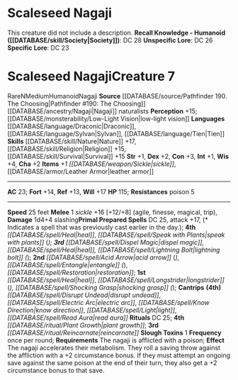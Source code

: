 ﻿---
ac: '23'
alignment: N
all_resistance: null
burrow_speed: null
charisma: '+2'
climb_speed: null
constitution: '+3'
creature_ability:
- Slough Toxins
creature_family: null
dexterity: '+2'
element: null
fly_speed: null
fortitude: '+14'
hp: '115'
id: '2547'
immunity: null
intelligence: '+1'
land_speed: '25'
language:
- '[[DATABASE/language/Draconic|Draconic]]'
- '[[DATABASE/language/Sylvan|Sylvan]]'
- '[[DATABASE/language/Tien|Tien]]'
level: '7'
max_speed: '25'
name: Scaleseed Nagaji
perception: '+15'
rarity: Rare
reflex: '+13'
resistance:
- '[[DATABASE/trait/Poison|poison]] 5'
rus_type_level: null
sense:
- '[[DATABASE/monsterability/Low-Light Vision|low-light vision]]'
size: Medium
skill:
- '[[DATABASE/skill/Nature|Nature]] +17'
- '[[DATABASE/skill/Religion|Religion]] +15'
- '[[DATABASE/skill/Survival|Survival]] +15'
source: '[[DATABASE/source/Pathfinder 190. The Choosing|Pathfinder #190: The Choosing]]'
speed:
- 25 feet
spell:
- '[[DATABASE/spell/Acid Arrow|Acid Arrow]]'
- '[[DATABASE/spell/Dispel Magic|DispelMagic]]'
- '[[DATABASE/spell/Disrupt Undead|Disrupt Undead]]'
- '[[DATABASE/spell/Electric Arc|Electric Arc]]'
- '[[DATABASE/spell/Entangle|Entangle]]'
- '[[DATABASE/spell/Heal|Heal]]'
- '[[DATABASE/spell/Know Direction|Know Direction]]'
- '[[DATABASE/spell/Light|Light]]'
- '[[DATABASE/spell/Lightning Bolt|Lightning Bolt]]'
- '[[DATABASE/spell/Longstrider|Longstrider]]'
- '[[DATABASE/spell/Read Aura|ReadAura]]'
- '[[DATABASE/spell/Restoration|Restoration]]'
- '[[DATABASE/spell/Shocking Grasp|Shocking Grasp]]'
- '[[DATABASE/spell/Speak with Plants|Speak with Plants]]'
strength: '+1'
strength_req: '1'
strongest_save:
- Will
swim_speed: null
trait:
- '[[DATABASE/trait/Humanoid|Humanoid]]'
- '[[DATABASE/trait/Nagaji|Nagaji]]'
- '[[DATABASE/trait/Rare|Rare]]'
type: Creature
vision: Low-light vision
weakest_save:
- Reflex
weakness: null
will: '+17'
wisdom: '+4'

---
# Scaleseed Nagaji

This creature did not include a description.
**Recall Knowledge - Humanoid ([[DATABASE/skill/Society|Society]])**: DC 28
**Unspecific Lore**: DC 26
**Specific Lore**: DC 23

# Scaleseed Nagaji<span class="item-type">Creature 7</span>

<span class="trait-rare item-trait">Rare</span><span class="trait-alignment item-trait">N</span><span class="trait-size item-trait">Medium</span><span class="item-trait">Humanoid</span><span class="item-trait">Nagaji</span>
**Source** [[DATABASE/source/Pathfinder 190. The Choosing|Pathfinder #190: The Choosing]]
[[DATABASE/ancestry/Nagaji|Nagaji]] naturalists
**Perception** +15; [[DATABASE/monsterability/Low-Light Vision|low-light vision]]
**Languages** [[DATABASE/language/Draconic|Draconic]], [[DATABASE/language/Sylvan|Sylvan]], [[DATABASE/language/Tien|Tien]]
**Skills** [[DATABASE/skill/Nature|Nature]] +17, [[DATABASE/skill/Religion|Religion]] +15, [[DATABASE/skill/Survival|Survival]] +15
**Str** +1, **Dex** +2, **Con** +3, **Int** +1, **Wis** +4, **Cha** +2
**Items** _+1 [[DATABASE/weapon/Sickle|sickle]]_, [[DATABASE/armor/Leather Armor|leather armor]]

---
**AC** 23; **Fort** +14, **Ref** +13, **Will** +17
**HP** 115; **Resistances** poison 5

---
**Speed** 25 feet
<span class="in-box-ability">**Melee** <span class="action-icon">1</span> _sickle_ +16 [+12/+8] (agile, finesse, magical, trip), **Damage** 1d4+4 slashing</span>**Primal Prepared Spells** DC 25, attack +17, (* Indicates a spell that was previously cast earlier in the day.); **4th** _[[DATABASE/spell/Heal|heal]]_, _[[DATABASE/spell/Speak with Plants|speak with plants]]_ (*); **3rd** _[[DATABASE/spell/Dispel Magic|dispel magic]]_, _[[DATABASE/spell/Heal|heal]]_, _[[DATABASE/spell/Lightning Bolt|lightning bolt]]_ (*); **2nd** _[[DATABASE/spell/Acid Arrow|acid arrow]]_ (*), _[[DATABASE/spell/Entangle|entangle]]_ (*), _[[DATABASE/spell/Restoration|restoration]]_; **1st** _[[DATABASE/spell/Heal|heal]]_, _[[DATABASE/spell/Longstrider|longstrider]]_ (*), _[[DATABASE/spell/Shocking Grasp|shocking grasp]]_ (*); **Cantrips** **(4th)** _[[DATABASE/spell/Disrupt Undead|disrupt undead]]_, _[[DATABASE/spell/Electric Arc|electric arc]]_, _[[DATABASE/spell/Know Direction|know direction]]_, _[[DATABASE/spell/Light|light]]_, _[[DATABASE/spell/Read Aura|read aura]]_
**Rituals** DC 25; **4th** _[[DATABASE/ritual/Plant Growth|plant growth]]_; **3rd** _[[DATABASE/ritual/Reincarnate|reincarnate]]_
<span class="in-box-ability">**Slough Toxins** <span class="action-icon">1</span> **Frequency** once per round; **Requirements** The nagaji is afflicted with a poison; **Effect** The nagaji accelerates their metabolism. They roll a saving throw against the affliction with a +2 circumstance bonus. If they must attempt an ongoing save against the same poison at the end of their turn, they also get a +2 circumstance bonus to that save.</span>